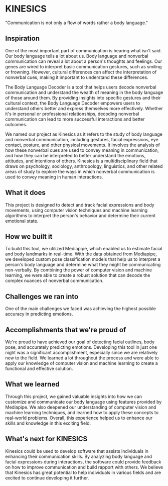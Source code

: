 # KINESICS
"Communication is not only a flow of words rather a body language."

## Inspiration
One of the most important part of communication is hearing what isn't said. Our body language tells a lot about us. Body language and nonverbal communication can reveal a lot about a person's thoughts and feelings. Our genes are wired to interpret basic communication gestures, such as smiling or frowning. However, cultural differences can affect the interpretation of nonverbal cues, making it important to understand these differences.

The Body Language Decoder is a tool that helps users decode nonverbal communication and understand the wealth of meaning in the body language of those around them. By providing insights into specific gestures and their cultural context, the Body Language Decoder empowers users to understand others better and express themselves more effectively. Whether it's in personal or professional relationships, decoding nonverbal communication can lead to more successful interactions and better outcomes.

We named our project as Kinesics as it refers to the study of body language and nonverbal communication, including gestures, facial expressions, eye contact, posture, and other physical movements. It involves the analysis of how these nonverbal cues are used to convey meaning in communication, and how they can be interpreted to better understand the emotions, attitudes, and intentions of others. Kinesics is a multidisciplinary field that draws on psychology, sociology, anthropology, linguistics, and other related areas of study to explore the ways in which nonverbal communication is used to convey meaning in human interactions.

## What it does
This project is designed to detect and track facial expressions and body movements, using computer vision techniques and machine learning algorithms to interpret the person's behavior and determine their current emotional state.

## How we built it
To build this tool, we utilized Mediapipe, which enabled us to estimate facial and body landmarks in real-time. With the data obtained from Mediapipe, we developed custom pose classification models that help us to interpret a person's body language and determine what they might be communicating non-verbally. By combining the power of computer vision and machine learning, we were able to create a robust solution that can decode the complex nuances of nonverbal communication.

## Challenges we ran into
One of the main challenges we faced was achieving the highest possible accuracy in predicting emotions.

## Accomplishments that we're proud of
We're proud to have achieved our goal of detecting facial outlines, body pose, and accurately predicting emotions. Developing this tool in just one night was a significant accomplishment, especially since we are relatively new to the field. We learned a lot throughout the process and were able to apply our knowledge of computer vision and machine learning to create a functional and effective solution.

## What we learned
Through this project, we gained valuable insights into how we can customize and communicate our body language using features provided by Mediapipe. We also deepened our understanding of computer vision and machine learning techniques, and learned how to apply these concepts to real-world problems. Overall, this experience helped us to enhance our skills and knowledge in this exciting field.

## What's next for KINESICS
Kinesics could be used to develop software that assists individuals in enhancing their communication skills. By analyzing body language and facial expressions during interactions, the software could provide feedback on how to improve communication and build rapport with others. We believe that Kinesics has great potential to help individuals in various fields and are excited to continue developing it further.
